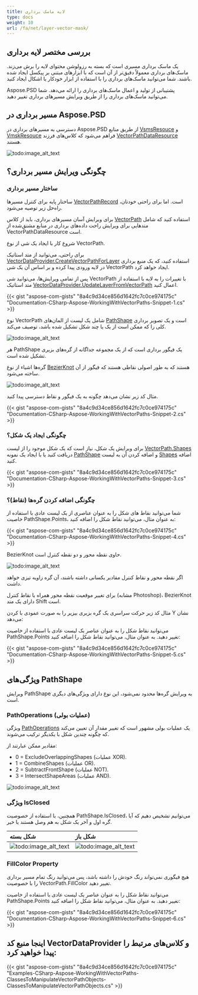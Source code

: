 ```yaml
---
title: لایه ماسک برداری
type: docs
weight: 10
url: /fa/net/layer-vector-mask/
---
```


## **بررسی مختصر لایه برداری**
یک ماسک برداری مسیری است که بسته به رزولوشن محتوای لایه را برش می‌زند. ماسک‌های برداری معمولاً دقیق‌تر از آن است که با ابزار‌های مبتنی بر پیکسل ایجاد شده باشند. شما می‌توانید ماسک‌های برداری را با استفاده از ابزار خودکار یا اشکال ایجاد کنید.

Aspose.PSD پشتیبانی از تولید و اعمال ماسک‌های برداری را ارائه می‌دهد. شما می‌توانید ماسک‌های برداری را از طریق ویرایش مسیرهای برداری تغییر دهید.
## **مسیر برداری در Aspose.PSD**
دسترسی به مسیرهای برداری در Aspose.PSD از طریق منابع [VsmsResouce](https://reference.aspose.com/psd/net/aspose.psd.fileformats.psd.layers.layerresources/vsmsresource) و [VmskResouce](https://reference.aspose.com/psd/net/aspose.psd.fileformats.psd.layers.layerresources/vmskresource) فراهم می‌شود که کلاس‌های فرزند [VectorPathDataResource](https://reference.aspose.com/psd/net/aspose.psd.fileformats.psd.layers.layerresources/vectorpathdataresource) هستند.

![todo:image_alt_text](layer-vector-mask_0.png)

## **چگونگی ویرایش مسیر برداری؟**
### **ساختار مسیر برداری**
ساختار پایه برای کنترل مسیرها [VectorPathRecord](https://reference.aspose.com/psd/net/aspose.psd.fileformats.core.vectorpaths/vectorpathrecord) است. اما برای راحتی خودتان، راه‌حل زیر توصیه می‌شود.

برای ویرایش آسان مسیرهای برداری، باید از کلاس [VectorPath](https://gist.github.com/aspose-com-gists/8a4c9d34ce856d1642fc7c0ce974175c#file-examples-csharp-aspose-workingwithvectorpaths-classestomanipulatevectorpathobjects-classestomanipulatevectorpathobjects-cs) استفاده کنید که شامل متدهایی برای ویرایش راحت داده‌های برداری در منابع مشتق‌شده از VectorPathDataResource است.

شروع کار با ایجاد یک شی از نوع VectorPath.

برای راحتی، می‌توانید از متد استاتیک [VectorDataProvider.CreateVectorPathForLayer](https://gist.github.com/aspose-com-gists/8a4c9d34ce856d1642fc7c0ce974175c#file-examples-csharp-aspose-workingwithvectorpaths-classestomanipulatevectorpathobjects-classestomanipulatevectorpathobjects-cs) استفاده کنید، که یک منبع برداری در لایه ورودی پیدا کرده و بر اساس آن یک شی VectorPath ایجاد خواهد کرد.


پس از تمامی ویرایش‌ها، می‌توانید شی VectorPath با تغییرات را به لایه با استفاده از متد استاتیک [VectorDataProvider.UpdateLayerFromVectorPath](https://gist.github.com/aspose-com-gists/8a4c9d34ce856d1642fc7c0ce974175c#file-examples-csharp-aspose-workingwithvectorpaths-classestomanipulatevectorpathobjects-classestomanipulatevectorpathobjects-cs) اعمال کنید.

{{< gist "aspose-com-gists" "8a4c9d34ce856d1642fc7c0ce974175c" "Documentation-CSharp-Aspose-WorkingWithVectorPaths-Snippet-1.cs" >}}

نوع VectorPath شامل یک لیست از المان‌های [PathShape](https://gist.github.com/aspose-com-gists/8a4c9d34ce856d1642fc7c0ce974175c#file-examples-csharp-aspose-workingwithvectorpaths-classestomanipulatevectorpathobjects-classestomanipulatevectorpathobjects-cs) است و یک تصویر برداری کلی را که ممکن است از یک یا چند شکل تشکیل شده باشد، توصیف می‌کند.

![todo:image_alt_text](layer-vector-mask_1.png)



هر PathShape یک فیگور برداری است که از یک مجموعه جداگانه از گره‌های بزیری تشکیل شده است.

گره‌ها اشیاء از نوع [BezierKnot](https://gist.github.com/aspose-com-gists/8a4c9d34ce856d1642fc7c0ce974175c#file-examples-csharp-aspose-workingwithvectorpaths-classestomanipulatevectorpathobjects-classestomanipulatevectorpathobjects-cs) هستند که به طور اصولی نقاطی هستند که فیگور از آن ساخته می‌شود.

![todo:image_alt_text](layer-vector-mask_2.png)

مثال کد زیر نشان می‌دهد چگونه به یک فیگور و نقاط دسترسی پیدا کنید.

{{< gist "aspose-com-gists" "8a4c9d34ce856d1642fc7c0ce974175c" "Documentation-CSharp-Aspose-WorkingWithVectorPaths-Snippet-2.cs" >}}
### **چگونگی ایجاد یک شکل؟**
برای ویرایش یک شکل، نیاز است که یک شکل موجود را از لیست [VectorPath.Shapes](https://gist.github.com/aspose-com-gists/8a4c9d34ce856d1642fc7c0ce974175c#file-examples-csharp-aspose-workingwithvectorpaths-classestomanipulatevectorpathobjects-classestomanipulatevectorpathobjects-cs) دریافت کنید یا با ایجاد یک نمونه [PathShape](https://gist.github.com/aspose-com-gists/8a4c9d34ce856d1642fc7c0ce974175c#file-examples-csharp-aspose-workingwithvectorpaths-classestomanipulatevectorpathobjects-classestomanipulatevectorpathobjects-cs) و اضافه کردن آن به لیست [Shapes](https://gist.github.com/aspose-com-gists/8a4c9d34ce856d1642fc7c0ce974175c#file-examples-csharp-aspose-workingwithvectorpaths-classestomanipulatevectorpathobjects-classestomanipulatevectorpathobjects-cs) اضافه کنید.

{{< gist "aspose-com-gists" "8a4c9d34ce856d1642fc7c0ce974175c" "Documentation-CSharp-Aspose-WorkingWithVectorPaths-Snippet-3.cs" >}}
### **چگونگی اضافه کردن گره‌ها (نقاط)؟**
شما می‌توانید نقاط های شکل را به عنوان عناصری از یک لیست عادی با استفاده از خاصیت PathShape.Points، به عنوان مثال، می‌توانید نقاط شکل را اضافه کنید:

{{< gist "aspose-com-gists" "8a4c9d34ce856d1642fc7c0ce974175c" "Documentation-CSharp-Aspose-WorkingWithVectorPaths-Snippet-4.cs" >}}



BezierKnot حاوی نقطه محور و دو نقطه کنترل است.

![todo:image_alt_text](layer-vector-mask_3.png)

اگر نقطه محور و نقاط کنترل مقادیر یکسانی داشته باشند، آن گره زاویه تیزی خواهد داشت.

برای تغییر موقعیت نقطه محور همراه با نقاط کنترل (مشابه Photoshop)، BezierKnot دارای یک متد Shift است.

مثال کد زیر حرکت سراسری یک گره بزیری بیزیر را به صورت عمودی با کردن Y نشان می‌دهد:

می‌توانید نقاط شکل را به عنوان عناصر یک لیست عادی با استفاده از خاصیت PathShape.Points تغییر دهید. به عنوان مثال، می‌توانید نقاط شکل را اضافه کنید:

{{< gist "aspose-com-gists" "8a4c9d34ce856d1642fc7c0ce974175c" "Documentation-CSharp-Aspose-WorkingWithVectorPaths-Snippet-5.cs" >}}


## **ویژگی‌های PathShape**
ویرایش PathShape به ویرایش گره‌ها محدود نمی‌شود، این نوع دارای ویژگی‌های دیگری است.
### **PathOperations (عملیات بولی)**
ویژگی [PathOperations](https://reference.aspose.com/psd/net/aspose.psd.fileformats.core.vectorpaths/pathoperations) یک عملیات بولی مشهور است که تغییر مقدار آن تعیین می‌کند که چگونه چندین شکل با یکدیگر ترکیب می‌شوند.

مقادیر ممکن عبارتند از:

- 0 = ExcludeOverlappingShapes (عملیات XOR).
- 1 = CombineShapes (عملیات OR).
- 2 = SubtractFrontShape (عملیات NOT).
- 3 = IntersectShapeAreas (عملیات AND).

![todo:image_alt_text](layer-vector-mask_4.png)
### **ویژگی IsClosed**
همچنین، با استفاده از خصوصیت PathShape.IsClosed، می‌توانیم تشخیص دهیم که آیا گره اول و آخر یک شکل به هم وصل هستند یا خیر.

|**شکل بسته**|**شکل باز**|
| :- | :- |
|![todo:image_alt_text](layer-vector-mask_5.png)|![todo:image_alt_text](layer-vector-mask_6.png)|
### **FillColor Property**
هیچ فیگوری نمی‌تواند رنگ خودش را داشته باشد، پس می‌توانید رنگ تمام مسیر برداری را با خصوصیت VectorPath.FillColor تغییر دهید.

می‌توانید نقاط شکل را به عنوان عناصر یک لیست عادی با استفاده از خاصیت PathShape.Points تغییر دهید. به عنوان مثال، می‌توانید نقاط شکل را اضافه کنید:

{{< gist "aspose-com-gists" "8a4c9d34ce856d1642fc7c0ce974175c" "Documentation-CSharp-Aspose-WorkingWithVectorPaths-Snippet-6.cs" >}}


## **اینجا منبع کد VectorDataProvider و کلاس‌های مرتبط را پیدا خواهید کرد:**
{{< gist "aspose-com-gists" "8a4c9d34ce856d1642fc7c0ce974175c" "Examples-CSharp-Aspose-WorkingWithVectorPaths-ClassesToManipulateVectorPathObjects-ClassesToManipulateVectorPathObjects.cs" >}} 
